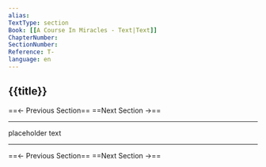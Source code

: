 ```yaml
---
alias: 
TextType: section
Book: [[A Course In Miracles - Text|Text]]
ChapterNumber: 
SectionNumber: 
Reference: T-
language: en
---
```

## {{title}}


==<- Previous Section== 
==Next Section ->== 

***










placeholder text








***

==<- Previous Section== 
==Next Section ->== 
